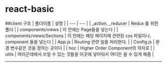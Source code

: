 # react-basic

##client 구조
| 폴더이름 | 설명 |
| --- | --- |
| _action, _reducer | Redux 를 위한 폴더 |
| components/views | 이 안에는 Page들을 넣는다 |
| components/views/Sections | 이 안에는 해당 페이지에 관련된 css 파일이나, component 들을 넣는다 |
| App.js | Routing 관련 일을 처리한다. |
| Config.js | 환경 변수같은 것을 정하는 곳이다 |
| hoc | Higher Order Component의 약자로 |
| utils | 여러군데에서 쓰일 수 있는 것들을 이곳에 넣어둬서 어디든 쓸 수 있게 해줌 |

---